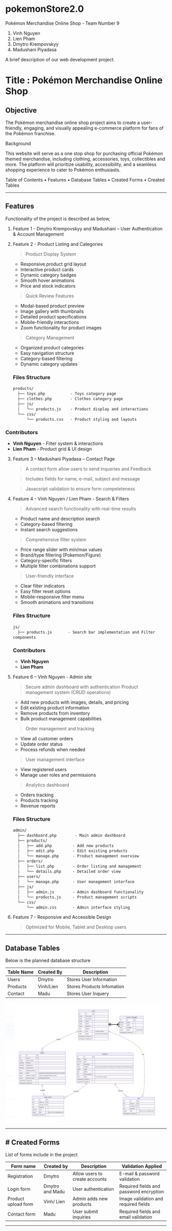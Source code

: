 # pokemonStore2.0
Pokémon Merchandise Online Shop - Team Number 9



1.	Vinh Nguyen
2.	Lien Pham
3.	Dmytro Krempovskyy
4.	Madushani Piyadasa

A brief description of our web development project.

# Title : Pokémon Merchandise Online Shop

## Objective ## 

The Pokémon merchandise online shop project aims to create a user-friendly, engaging, and visually appealing e-commerce platform for fans of the Pokémon franchise.  

Background

This website will serve as a one stop shop for purchasing official Pokémon themed merchandise, including clothing, accessories, toys, collectibles and more. The platform will prioritize usability, accessibility, and a seamless shopping experience to cater to Pokémon enthusiasts. 

Table of Contents
•	Features
•	Database Tables
•	Created Forms
•	Created Tables
________________________________________
## Features
Functionality of the project is described as below, 

1.	Feature 1 - Dmytro Krempovskyy and Madushani – User Authentication & Account Management


2.	Feature 2 - Product Listing and Categories
    > Product Display System
      - Responsive product grid layout
      - Interactive product cards
      - Dynamic category badges
      - Smooth hover animations
      - Price and stock indicators
    
    > Quick Review Features
      - Modal-based product preview
      - Image gallery with thumbnails
      - Detailed product specifications
      - Mobile-friendly interactions
      - Zoom functionality for product images
    
    > Category Management
      - Organized product categories
      - Easy navigation structure
      - Category-based filtering
      - Dynamic category updates

    ### Files Structure
    ```
    products/
      ├── toys.php           - Toys category page
      ├── clothes.php        - Clothes category page
      ├── js/
      │   └── products.js    - Product display and interactions
      └── css/
          └── products.css   - Product styling and layouts
    ```

### Contributors
- **Vinh Nguyen** - Filter system & interactions
- **Lien Pham** - Product grid & UI design

3.	Feature 3 – Madushani Piyadasa – Contact Page

    > A contact form allow users to send inqueries and Feedback

    > Includes fields for name, e-mail, subject and message
     
    > Javacsript validation to ensure form compeleteness

4.	Feature 4 - Vinh Nguyen / Lien Pham - Search & Filters
    > Advanced search functionality with real-time results
      - Product name and description search
      - Category-based filtering
      - Instant search suggestions
    
    > Comprehensive filter system
      - Price range slider with min/max values
      - Brand/type filtering (Pokemon/Figure)
      - Category-specific filters
      - Multiple filter combinations support
    
    > User-friendly interface
      - Clear filter indicators
      - Easy filter reset options
      - Mobile-responsive filter menu
      - Smooth animations and transitions

    ### Files Structure
    ```
    js/
      ├── products.js       - Search bar implementation and Filter components
    ```

    ### Contributors
    - **Vinh Nguyen**
    - **Lien Pham**


6. Feature 6 – Vinh Nguyen  - Admin site
    > Secure admin dashboard with authentication
    > Product management system (CRUD operations)
      - Add new products with images, details, and pricing
      - Edit existing product information
      - Remove products from inventory
      - Bulk product management capabilities
    > Order management and tracking
      - View all customer orders
      - Update order status
      - Process refunds when needed
    > User management interface
      - View registered users
      - Manage user roles and permissions
    > Analytics dashboard
      - Orders tracking
      - Products tracking
      - Revenue reports

    ### Files Structure
    ```
    admin/
      ├── dashboard.php        - Main admin dashboard
      ├── products/
      │   ├── add.php         - Add new products
      │   ├── edit.php        - Edit existing products
      │   └── manage.php      - Product management overview
      ├── orders/
      │   ├── list.php        - Order listing and management
      │   └── details.php     - Detailed order view
      ├── users/
      │   └── manage.php      - User management interface
      ├── js/
      │   ├── admin.js        - Admin dashboard functionality
      │   └── products.js     - Product management scripts
      └── css/
          └── admin.css       - Admin interface styling
    ```

7.	Feature 7 - Responsive and Accessible Design

    > Optimized for Mobile, Tablet and Desktop users 


_______________________________________

## Database Tables

Below is the planned database structure

| **Table Name**     | **Created By**           | **Description**  
| -----------        | ----------               | ------------   
| Users              | Dmytro                   | Stores User Information
| Products           | Vinh/Lien                | Stores Products Infomation                
| Contact            | Madu                     | Stores User Inquery   




![ER diagram](images/ER.png)
________________________________________

## # Created Forms

List of forms include in the project

|**Form name**        | **Created by** | **Description**                  | **Validation Applied**
|---------------      | -----------    | ---------------                  | ---------------------
| Registration        | Dmytro         | Allow users to create accounts   | E-mail & password validation 
| Login form          | Dmytro and Madu        | User authentication              | Required fields and password encryption 
| Product upload form | Vinh/ Lien     | Admin adds new products          | Image validation and required fields 
| Contact form        | Madu           | User submit inquiries            | Required fields and email validation 

________________________________________


 






 
